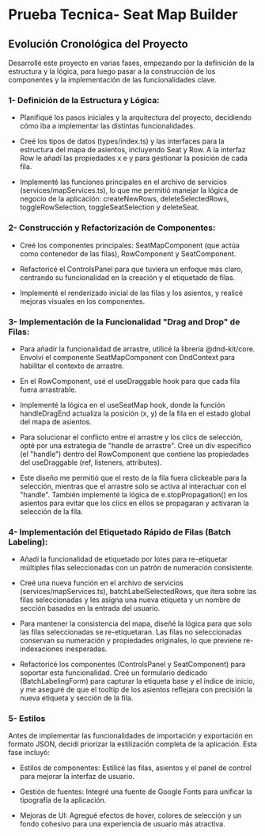 # Prueba Tecnica- Seat Map Builder

## Evolución Cronológica del Proyecto
Desarrollé este proyecto en varias fases, empezando por la definición de la estructura y la lógica, para luego pasar a la construcción de los componentes y la implementación de las funcionalidades clave.

### 1- Definición de la Estructura y Lógica:

- Planifiqué los pasos iniciales y la arquitectura del proyecto, decidiendo cómo iba a implementar las distintas funcionalidades.

- Creé los tipos de datos (types/index.ts) y las interfaces para la estructura del mapa de asientos, incluyendo Seat y Row. A la interfaz Row le añadí las propiedades x e y para gestionar la posición de cada fila.

- Implementé las funciones principales en el archivo de servicios (services/mapServices.ts), lo que me permitió manejar la lógica de negocio de la aplicación: createNewRows, deleteSelectedRows, toggleRowSelection, toggleSeatSelection y deleteSeat.

### 2- Construcción y Refactorización de Componentes:

- Creé los componentes principales: SeatMapComponent (que actúa como contenedor de las filas), RowComponent y SeatComponent.

- Refactoricé el ControlsPanel para que tuviera un enfoque más claro, centrando su funcionalidad en la creación y el etiquetado de filas.
  
- Implementé el renderizado inicial de las filas y los asientos, y realicé mejoras visuales en los componentes.

### 3- Implementación de la Funcionalidad "Drag and Drop" de Filas:

- Para añadir la funcionalidad de arrastre, utilicé la librería @dnd-kit/core. Envolví el componente SeatMapComponent con DndContext para habilitar el contexto de arrastre.

- En el RowComponent, usé el useDraggable hook para que cada fila fuera arrastrable.

- Implementé la lógica en el useSeatMap hook, donde la función handleDragEnd actualiza la posición (x, y) de la fila en el estado global del mapa de asientos.

- Para solucionar el conflicto entre el arrastre y los clics de selección, opté por una estrategia de "handle de arrastre". Creé un div específico (el "handle") dentro del RowComponent que contiene las propiedades del useDraggable (ref, listeners, attributes).

- Este diseño me permitió que el resto de la fila fuera clickeable para la selección, mientras que el arrastre solo se activa al interactuar con el "handle". También implementé la lógica de e.stopPropagation() en los asientos para evitar que los clics en ellos se propagaran y activaran la selección de la fila.
  
### 4- Implementación del Etiquetado Rápido de Filas (Batch Labeling):

- Añadí la funcionalidad de etiquetado por lotes para re-etiquetar múltiples filas seleccionadas con un patrón de numeración consistente.

- Creé una nueva función en el archivo de servicios (services/mapServices.ts), batchLabelSelectedRows, que itera sobre las filas seleccionadas y les asigna una nueva etiqueta y un nombre de sección basados en la entrada del usuario.

- Para mantener la consistencia del mapa, diseñé la lógica para que solo las filas seleccionadas se re-etiquetaran. Las filas no seleccionadas conservan su numeración y propiedades originales, lo que previene re-indexaciones inesperadas.

- Refactoricé los componentes (ControlsPanel y SeatComponent) para soportar esta funcionalidad. Creé un formulario dedicado (BatchLabelingForm) para capturar la etiqueta base y el índice de inicio, y me aseguré de que el tooltip de los asientos reflejara con precisión la nueva etiqueta y sección de la fila.
  
### 5- Estilos
Antes de implementar las funcionalidades de importación y exportación en formato JSON, decidí priorizar la estilización completa de la aplicación. Esta fase incluyó:

- Estilos de componentes: Estilicé las filas, asientos y el panel de control para mejorar la interfaz de usuario.

- Gestión de fuentes: Integré una fuente de Google Fonts para unificar la tipografía de la aplicación.

- Mejoras de UI: Agregué efectos de hover, colores de selección y un fondo cohesivo para una experiencia de usuario más atractiva.